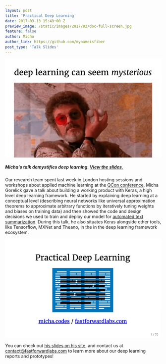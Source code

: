 ```yaml
---
layout: post
title: 'Practical Deep Learning'
date: 2017-03-13 15:49:00 Z
preview_image: /static/images/2017/03/doc-full-screen.jpg
feature: false
author: Micha
author_link: https://github.com/mynameisfiber
post_type: 'Talk Slides'
---
```


![](/static/images/2017/03/micha-talk-doc.jpg)

##### Micha's talk demystifies deep learning. [View the slides.](http://micha.codes/2017-qcon-deeplearning/#1)

Our research team spent last week in London hosting sessions and workshops about applied machine learning at the [QCon conference](https://qconlondon.com/london-2017/track/modern-learning-systems). Micha Gorelick gave a talk about building a working product with Keras, a high level deep learning framework. He started by explaining deep learning at a conceptual level (describing neural networks like universal approximation theorems to approximate arbitrary functions by iteratively tuning weights and biases on training data) and then showed the code and design decisions we used to train and deploy our model for [automated text summarization](http://blog.fastforwardlabs.com/2016/04/11/new-tools-to-summarize-text.html). During this talk, he also situates Keras alongside other tools, like Tensorflow, MXNet and Theano, in the in the deep learning framework ecosystem.

![](/static/images/2017/03/micha-talk-cover.jpg)

You can check out [his slides on his site](http://micha.codes/2017-qcon-deeplearning/#1), and contact us at [contact@fastforwardlabs.com](contact@fastforwardlabs.com) to learn more about our deep learning reports and prototypes!
